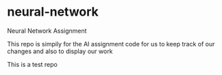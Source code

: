 # neural-network
Neural Network Assignment

This repo is simpily for the AI assignment code for us to keep track of our changes and also to display our work

This is a test repo
